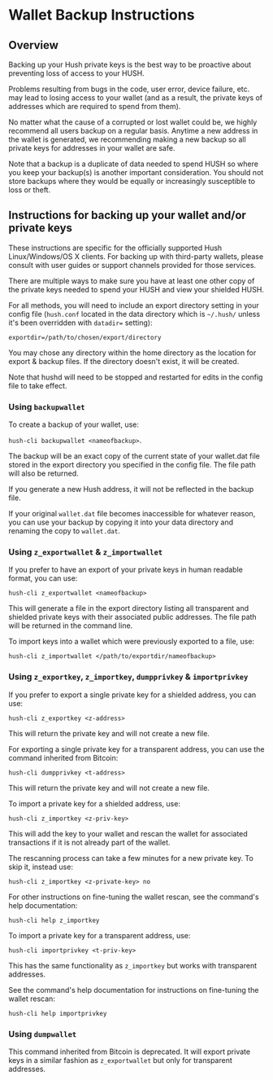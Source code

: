 # Wallet Backup Instructions

## Overview

Backing up your Hush private keys is the best way to be proactive about preventing loss of access to your HUSH.

Problems resulting from bugs in the code, user error, device failure, etc. may lead to losing access to your wallet (and as a result, the private keys of addresses which are required to spend from them).

No matter what the cause of a corrupted or lost wallet could be, we highly recommend all users backup on a regular basis. Anytime a new address in the wallet is generated, we recommending making a new backup so all private keys for addresses in your wallet are safe.

Note that a backup is a duplicate of data needed to spend HUSH so where you keep your backup(s) is another important consideration. You should not store backups where they would be equally or increasingly susceptible to loss or theft. 

## Instructions for backing up your wallet and/or private keys

These instructions are specific for the officially supported Hush Linux/Windows/OS X clients. For backing up with third-party wallets, please consult with user guides or support channels provided for those services.

There are multiple ways to make sure you have at least one other copy of the private keys needed to spend your HUSH and view your shielded HUSH.

For all methods, you will need to include an export directory setting in your config file (`hush.conf` located in the data directory which is `~/.hush/` unless it's been overridden with `datadir=` setting):

`exportdir=/path/to/chosen/export/directory`

You may chose any directory within the home directory as the location for export & backup files. If the directory doesn't exist, it will be created.

Note that hushd will need to be stopped and restarted for edits in the config file to take effect.

### Using `backupwallet`

To create a backup of your wallet, use:

`hush-cli backupwallet <nameofbackup>`.

The backup will be an exact copy of the current state of your wallet.dat file stored in the export directory you specified in the config file. The file path will also be returned.

If you generate a new Hush address, it will not be reflected in the backup file.

If your original `wallet.dat` file becomes inaccessible for whatever reason, you can use your backup by copying it into your data directory and renaming the copy to `wallet.dat`.

### Using `z_exportwallet` & `z_importwallet`

If you prefer to have an export of your private keys in human readable format, you can use:

`hush-cli z_exportwallet <nameofbackup>`

This will generate a file in the export directory listing all transparent and shielded private keys with their associated public addresses. The file path will be returned in the command line.

To import keys into a wallet which were previously exported to a file, use:

`hush-cli z_importwallet </path/to/exportdir/nameofbackup>`

### Using `z_exportkey`, `z_importkey`, `dumpprivkey` & `importprivkey`

If you prefer to export a single private key for a shielded address, you can use:

`hush-cli z_exportkey <z-address>`

This will return the private key and will not create a new file.

For exporting a single private key for a transparent address, you can use the command inherited from Bitcoin:

`hush-cli dumpprivkey <t-address>`

This will return the private key and will not create a new file.

To import a private key for a shielded address, use:

`hush-cli z_importkey <z-priv-key>`

This will add the key to your wallet and rescan the wallet for associated transactions if it is not already part of the wallet.

The rescanning process can take a few minutes for a new private key. To skip it, instead use:

`hush-cli z_importkey <z-private-key> no`

For other instructions on fine-tuning the wallet rescan, see the command's help documentation:

`hush-cli help z_importkey`

To import a private key for a transparent address, use:

`hush-cli importprivkey <t-priv-key>`

This has the same functionality as `z_importkey` but works with transparent addresses.

See the command's help documentation for instructions on fine-tuning the wallet rescan:

`hush-cli help importprivkey`

### Using `dumpwallet`

This command inherited from Bitcoin is deprecated. It will export private keys in a similar fashion as `z_exportwallet` but only for transparent addresses.